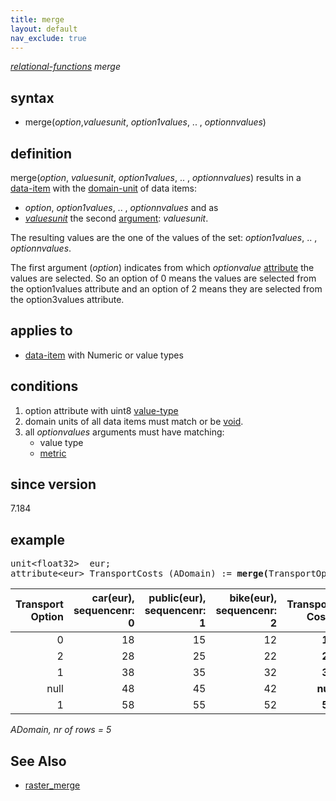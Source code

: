 ```yaml
---
title: merge
layout: default
nav_exclude: true
---
```

*[relational-functions](relational-functions) merge*

## syntax

- merge(*option*,*valuesunit*, *option1values*, .. , *optionnvalues*)

## definition

merge(*option*, *valuesunit*, *option1values*, .. , *optionnvalues*) results in a [data-item](data-item) with the [domain-unit](domain-unit) of data items:

- *option*, *option1values*, .. , *optionnvalues* and as
- *[valuesunit](valuesunit)* the second [argument](argument): *valuesunit*.

The resulting values are the one of the values of the set:
*option1values*, .. , *optionnvalues*.

The first argument (*option*) indicates from which *optionvalue* [attribute](attribute) the values are selected. So an option of 0 means the values are selected from the option1values attribute and an option of 2 means they are selected from the option3values attribute.

## applies to

- [data-item](data-item) with Numeric or value types

## conditions

1.  option attribute with uint8 [value-type](value-type) 
2.  domain units of all data items must match or be [void](void).
3.  all *optionvalues* arguments must have matching:
    - value type
    - [metric](metric)

## since version

7.184

## example
<pre>
unit&lt;float32&gt;  eur;
attribute&lt;eur&gt; TransportCosts (ADomain) := <B>merge(</B>TransportOption, eur, car, public, bike<B>)</B>;
</pre>

Transport<BR>Option|car(eur),<BR>sequencenr: 0|public(eur),<BR>sequencenr: 1|bike(eur),<BR>sequencenr: 2|**Transport Costs**|
|-----------------:|-------------------------:|----------------------------:|--------------------------:|------------------:|
|0                 |18                        |15                           |12                         |**18**             |
|2                 |28                        |25                           |22                         |**22**             |
|1                 |38                        |35                           |32                         |**35**             |
|null              |48                        |45                           |42                         |**null**           |
|1                 |58                        |55                           |52                         |**55**             |

*ADomain, nr of rows = 5*

## See Also

- [raster_merge](raster_merge)